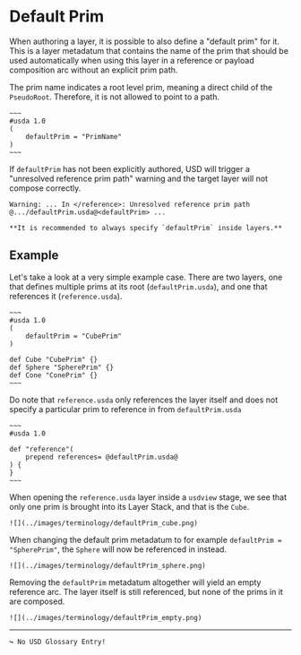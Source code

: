 # Default Prim

When authoring a layer, it is possible to also define a "default prim" for it. This is a layer metadatum that contains the name of the prim that should be used automatically when using this layer in a reference or payload composition arc without an explicit prim path.  

The prim name indicates a root level prim, meaning a direct child of the `PseudoRoot`. Therefore, it is not allowed to point to a path.

```admonish example title ="example defaultPrim in layer metadata"
~~~
#usda 1.0
(
    defaultPrim = "PrimName"  
)
~~~
```

If `defaultPrim` has not been explicitly authored, USD will trigger a "unresolved reference prim path" warning and the target layer will not compose correctly.

```
Warning: ... In </reference>: Unresolved reference prim path @.../defaultPrim.usda@<defaultPrim> ...
```

```admonish tip title=""
**It is recommended to always specify `defaultPrim` inside layers.**
```

## Example
Let's take a look at a very simple example case. There are two layers, one that defines multiple prims at its root (`defaultPrim.usda`), and one that references it (`reference.usda`).

```admonish example title="defaultPrim.usda"
~~~
#usda 1.0
(
    defaultPrim = "CubePrim"  
)

def Cube "CubePrim" {}
def Sphere "SpherePrim" {}
def Cone "ConePrim" {}
~~~
```

Do note that `reference.usda` only references the layer itself and does not specify a particular prim to reference in from `defaultPrim.usda`
```admonish example title="reference.usda"
~~~
#usda 1.0

def "reference"(
    prepend references= @defaultPrim.usda@
) {
}
~~~
```

When opening the `reference.usda` layer inside a `usdview` stage, we see that only one prim is brought into its Layer Stack, and that is the `Cube`.

```admonish example title=""
![](../images/terminology/defaultPrim_cube.png)
```

When changing the default prim metadatum to for example `defaultPrim = "SpherePrim"`, the `Sphere` will now be referenced in instead.

```admonish example title=""
![](../images/terminology/defaultPrim_sphere.png)
```

Removing the `defaultPrim` metadatum altogether will yield an empty reference arc. The layer itself is still referenced, but none of the prims in it are composed.

```admonish example title=""
![](../images/terminology/defaultPrim_empty.png)
```

---

```admonish error title=""
↪ No USD Glossary Entry!
```